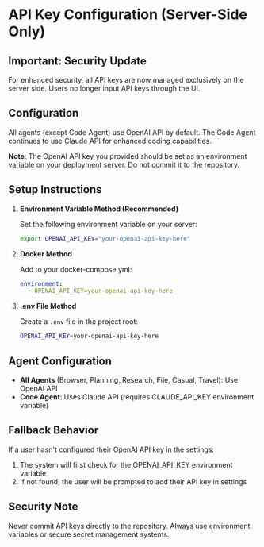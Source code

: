 # API Key Configuration (Server-Side Only)

## Important: Security Update

For enhanced security, all API keys are now managed exclusively on the server side. Users no longer input API keys through the UI.

## Configuration

All agents (except Code Agent) use OpenAI API by default. The Code Agent continues to use Claude API for enhanced coding capabilities.

**Note**: The OpenAI API key you provided should be set as an environment variable on your deployment server. Do not commit it to the repository.

## Setup Instructions

1. **Environment Variable Method (Recommended)**
   
   Set the following environment variable on your server:
   ```bash
   export OPENAI_API_KEY="your-openai-api-key-here"
   ```

2. **Docker Method**
   
   Add to your docker-compose.yml:
   ```yaml
   environment:
     - OPENAI_API_KEY=your-openai-api-key-here
   ```

3. **.env File Method**
   
   Create a `.env` file in the project root:
   ```bash
   OPENAI_API_KEY=your-openai-api-key-here
   ```

## Agent Configuration

- **All Agents** (Browser, Planning, Research, File, Casual, Travel): Use OpenAI API
- **Code Agent**: Uses Claude API (requires CLAUDE_API_KEY environment variable)

## Fallback Behavior

If a user hasn't configured their OpenAI API key in the settings:
1. The system will first check for the OPENAI_API_KEY environment variable
2. If not found, the user will be prompted to add their API key in settings

## Security Note

Never commit API keys directly to the repository. Always use environment variables or secure secret management systems.